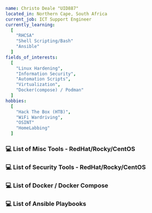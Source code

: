 ```yaml
name: Christo Deale "UID887"
located_in: Northern Cape, South Africa
current_job: ICT Support Engineer
currently_learning:
  [
    "RHCSA"
    "Shell Scripting/Bash"
    "Ansible"
  ]
fields_of_interests:
  [
    "Linux Hardening",
    "Information Security",
    "Automation Scripts",
    "Virtualization",
    "Docker(compose) / Podman"
  ]
hobbies: 
  [
    "Hack The Box (HTB)", 
    "WiFi Wardriving",
    "OSINT" 
    "HomeLabbing"
  ]
```
### 💻 List of Misc Tools - RedHat/Rocky/CentOS
### 💻 List of Security Tools - RedHat/Rocky/CentOS
### 💻 List of Docker / Docker Compose
### 💻 List of Ansible Playbooks
